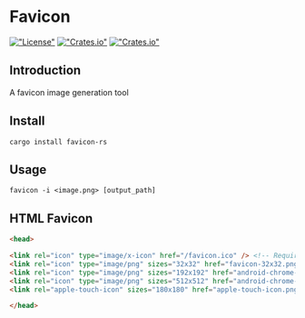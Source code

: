 # Favicon

[!["License"](https://img.shields.io/github/license/leonardwoo/favicon-rs?style=flat-square)](https://github.com/leonardwoo/favicon-rs/blob/main/LICENSE)
[!["Crates.io"](https://img.shields.io/crates/d/favicon-rs?style=flat-square)](https://srl.cx/jIUoJvBB)
[!["Crates.io"](https://img.shields.io/crates/v/favicon-rs?style=flat-square)](https://srl.cx/jIUoJvBB)

## Introduction

A favicon image generation tool

## Install

```shell
cargo install favicon-rs
```

## Usage

```shell
favicon -i <image.png> [output_path]
```

## HTML Favicon

```html
<head>

<link rel="icon" type="image/x-icon" href="/favicon.ico" /> <!-- Required -->
<link rel="icon" type="image/png" sizes="32x32" href="favicon-32x32.png" />
<link rel="icon" type="image/png" sizes="192x192" href="android-chrome-192x192.png" />
<link rel="icon" type="image/png" sizes="512x512" href="android-chrome-512x512.png" />
<link rel="apple-touch-icon" sizes="180x180" href="apple-touch-icon.png" />

</head>
```

